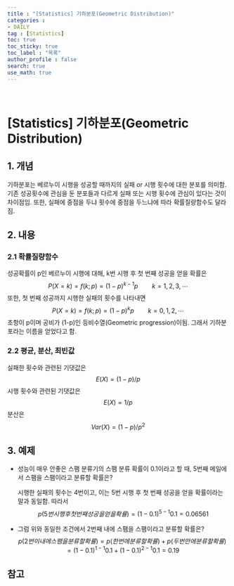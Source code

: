 ```yaml
---
title : "[Statistics] 기하분포(Geometric Distribution)"
categories :
- DAILY
tag : [Statistics]
toc: true
toc_sticky: true
toc_label : "목록"
author_profile : false
search: true
use_math: true
---
```

<br/>

# [Statistics] 기하분포(Geometric Distribution)


## 1. 개념
기하분포는 베르누이 시행을 성공할 때까지의 실패 or 시행 횟수에 대한 분포를 의미함. 기존 성공횟수에 관심을 둔 분포들과 다르게 실패 또는 시행 횟수에 관심이 있다는 것이 차이점임. 또한, 실패에 중점을 두냐 횟수에 중점을 두느냐에 따라 확률질량함수도 달라짐. 

## 2. 내용
### 2.1 확률질량함수
성공확률이 p인 베르누이 시행에 대해, k번 시행 후 첫 번째 성공을 얻을 확률은 
$$ P(X=k)=f(k;p)= (1-p)^{k-1}p \qquad k=1,2,3,\cdots$$
또한, 첫 번째 성공까지 시행한 실패의 횟수를 나타내면
$$ P(X=k)=f(k;p)= (1-p)^{k}p \qquad k=0,1,2,\cdots$$
초항이 p이며 공비가 (1-p)인 등비수열(Geometric progression)이됨. 그래서 기하분포라는 이름을 얻었다고 함.

### 2.2 평균, 분산, 최빈값
실패한 횟수와 관련된 기댓값은 
$$E(X)=(1-p)/p$$
시행 횟수와 관련된 기댓값은
$$E(X)=1/p$$
분산은
$$Var(X)=(1-p)/p^2$$

## 3. 예제
- 성능이 매우 안좋은 스팸 분류기의 스팸 분류 확률이 0.1이라고 할 때, 5번째 메일에서 스팸을 스팸이라고 분류할 확률은?

  시행한 실패의 횟수는 4번이고, 이는 5번 시행 후 첫 번째 성공을 얻을 확률이라는 말과 동일함. 따라서 
  $$p(5번 시행 후 첫 번째 성공을 얻을 확률) = (1-0.1)^{5-1}0.1 = 0.06561$$
- 그럼 위와 동일한 조건에서 2번째 내에 스팸을 스팸이라고 분류할 확률은?
  $$p(2번 이내에 스팸을 분류할 확률)=p(한 번에 분류할 확률)+p(두 번만에 분류할 확률)=(1-0.1)^{1-1}0.1 + (1-0.1)^{2-1}0.1 = 0.19$$
  
## 참고


  